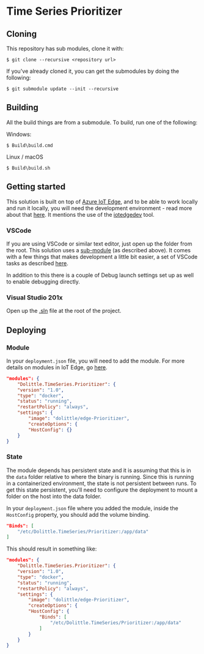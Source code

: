 # Time Series Prioritizer

## Cloning

This repository has sub modules, clone it with:

```shell
$ git clone --recursive <repository url>
```

If you've already cloned it, you can get the submodules by doing the following:

```shell
$ git submodule update --init --recursive
```

## Building

All the build things are from a submodule.
To build, run one of the following:

Windows:

```shell
$ Build\build.cmd
```

Linux / macOS

```shell
$ Build\build.sh
```

## Getting started

This solution is built on top of [Azure IoT Edge](https://github.com/Azure/iotedge), and to be able to work locally and run it locally, you will need the development
environment - read more about that [here](https://docs.microsoft.com/en-us/azure/iot-edge/development-environment).
It mentions the use of the [iotedgedev](https://github.com/Azure/iotedgedev) tool.

### VSCode

If you are using VSCode or similar text editor, just open up the folder from the root. This solution uses a [sub-module](https://github.com/dolittle-tools/DotNET.Build) (as described above).
It comes with a few things that makes development a little bit easier, a set of VSCode tasks as described [here](https://github.com/dolittle-tools/DotNET.Build#visual-studio-code-tasks).

In addition to this there is a couple of Debug launch settings set up as well to enable debugging directly.

### Visual Studio 201x

Open up the [.sln](./Prioritizer.sln) file at the root of the project.

## Deploying

### Module

In your `deployment.json` file, you will need to add the module. For more details on modules in IoT Edge, go [here](https://docs.microsoft.com/en-us/azure/iot-edge/module-composition).

```json
"modules": {
    "Dolittle.TimeSeries.Prioritizer": {
    "version": "1.0",
    "type": "docker",
    "status": "running",
    "restartPolicy": "always",
    "settings": {
        "image": "dolittle/edge-Prioritizer",
        "createOptions": {
        "HostConfig": {}
    }
}
```

### State

The module depends has persistent state and it is assuming that this is in the `data` folder relative to where the binary is running.
Since this is running in a containerized environment, the state is not persistent between runs. To get this state persistent, you'll
need to configure the deployment to mount a folder on the host into the data folder.

In your `deployment.json` file where you added the module, inside the `HostConfig` property, you should add the
volume binding.

```json
"Binds": [
    "/etc/Dolittle.TimeSeries/Prioritizer:/app/data"
]
```

This should result in something like:

```json
"modules": {
    "Dolittle.TimeSeries.Prioritizer": {
    "version": "1.0",
    "type": "docker",
    "status": "running",
    "restartPolicy": "always",
    "settings": {
        "image": "dolittle/edge-Prioritizer",
        "createOptions": {
        "HostConfig": {
            "Binds": [
                "/etc/Dolittle.TimeSeries/Prioritizer:/app/data"
            ]
        }
    }
}
```